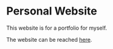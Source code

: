 # Personal Website

This website is for a portfolio for myself.

The website can be reached [here](https://joeperks.dev/).


